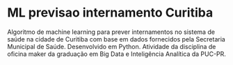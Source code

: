 # ML previsao internamento Curitiba
Algoritmo de machine learning para prever internamentos no sistema de saúde na cidade de Curitiba com base em dados fornecidos pela Secretaria Municipal de Saúde. Desenvolvido em Python.
Atividade da  disciplina de oficina maker da graduação em Big Data e Inteligência Analítica da PUC-PR.


